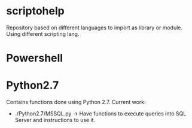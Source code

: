 # scriptohelp
Repository based on different languages to import as library or module. Using different scripting lang.

# Powershell

# Python2.7
Contains functions done using Python 2.7. Current work:
- ./Python2.7/MSSQL.py -> Have functions to execute queries into SQL Server and instructions to use it.
